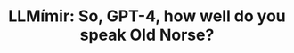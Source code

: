 ---
featured: true
title: "LLMímir: So, GPT-4, how well do you speak Old Norse?"
authors: 
  - name: "Sean Brynjólfsson"
description: |
  TODO: Description
media: 
  - content: "llmimir_inflection.png"
    alt_text: "..."
  - content: "llmimir_voices.png"
    alt_text: "..."
links:
  # - url: ""
  #   text: "Github"
---